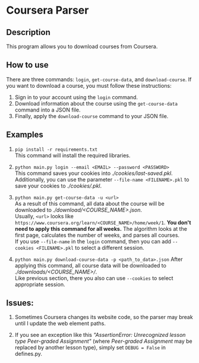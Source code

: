 # Coursera Parser 

## Description 

This program allows you to download courses from Coursera. 

## How to use

There are three commands: `login`, `get-course-data`, and `download-course`. If you want to download a course, you must follow these instructions:

1. Sign in to your account using the `login` command.
2. Download information about the course using the `get-course-data` command into a JSON file.
3. Finally, apply the `download-course` command to your JSON file.




## Examples
1. `pip install -r requirements.txt` <br>
  This command will install the required libraries.


2. `python main.py login --email <EMAIL> --password <PASSWORD>` <br>
  This command saves your cookies into _./cookies/last-saved.pkl_. Additionally, you can use the parameter `--file-name <FILENAME>.pkl` to save your cookies to _./cookies/<FILENAME>.pkl_.

3. `python main.py get-course-data -u <url>` <br>
  As a result of this command, all data about the course will be downloaded to _./download/<COURSE_NAME>.json_. <br>
  Usually, `<url>` looks like `https://www.coursera.org/learn/<COURSE_NAME>/home/week/1`. **You don't need to apply this command for all weeks.** The algorithm looks at the first page, calculates the number of weeks, and parses all courses. <br>
  If you use `--file-name` in the `login` command, then you can add `--cookies <FILENAME>.pkl` to select a different session.





4. `python main.py download-course-data -p <path_to_data>.json`
After applying this command, all course data will be downloaded to _./downloads/<COURSE_NAME>/_. <br>
Like previous section, there you also can use `--cookies` to select appropriate session.

## Issues:
1. Sometimes Coursera changes its website code, so the parser may break until I update the web element paths.
 

2. If you see an exception like this _"AssertionError: Unrecognized lesson type Peer-graded Assignment"_ (where _Peer-graded Assignment_ may be replaced by another lesson type), simply set `DEBUG = False` in defines.py.